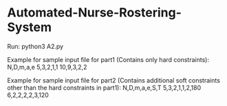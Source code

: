# Automated-Nurse-Rostering-System

Run: python3 A2.py <csv filename>

Example for sample input file for part1 (Contains only hard constraints):
N,D,m,a,e
5,3,2,1,1
10,9,3,2,2

Example for sample input file for part2 (Contains additional soft constraints other than the hard constraints in part1):
N,D,m,a,e,S,T
5,3,2,1,1,2,180
6,2,2,2,2,3,120
